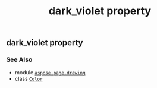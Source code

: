﻿---
title: dark_violet property
second_title: Aspose.Page for Python via .NET API References
description: 
type: docs
weight: 500
url: /python-net/aspose.page.drawing/color/dark_violet/
is_root: false
---

## dark_violet property


### See Also
* module [`aspose.page.drawing`](../../)
* class [`Color`](/page/python-net/aspose.page.drawing/color)
